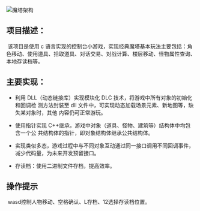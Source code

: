 

![魔塔架构](D:\VS\1.C\魔塔架构.png)

## 项目描述：

​		该项目是使用 c 语言实现的控制台小游戏，实现经典魔塔基本玩法主要包括：角色移动、使用道具、拾取道具、对话交易、对战计算、楼层移动、怪物属性查询、本地存读档等。

##  主要实现： 

- 利用 DLL（动态链接库）实现模块化 DLC 技术，将游戏中所有对象的初始化和回调检 测方法封装至 dll 文件中，可实现动态加载场景元素、新地图等，缺失某对象时，其他 内容仍可正常游玩。 

-  使用指针实现 C++继承，游戏中对象（道具、怪物、建筑等）结构体中均包含一个公 共结构体的指针，即对象结构体继承公共结构体。 

- 实现类似多态，游戏过程中与不同对象互动通过同一接口调用不同回调事件，减少代码量，为未来开发预留接口。  

- 存读档：使用二进制文件存档，提高效率。


## 操作提示

​		wasd控制人物移动、空格确认、L存档、12选择存读档位置。
